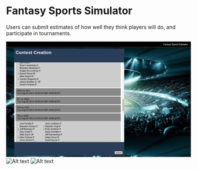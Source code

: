 Fantasy Sports Simulator
========================
Users can submit estimates of how well they think players will do, and participate in tournaments.

![alt tag](http://github.com/jmiooo/Fantasy-Sports-Estimator/blob/master/public/img/Contest%20Creation.JPG)
![Alt text](http://full/path/to/img.jpg "Optional title")
![Alt text](http://full/path/to/img.jpg "Optional title")
